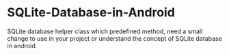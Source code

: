 # SQLite-Database-in-Android
SQLite database helper class which predefined method, need a small change to use in your project or understand the concept of SQLite database in android.
